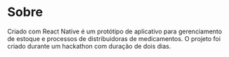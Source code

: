 # Sobre

Criado com React Native é um protótipo de aplicativo para gerenciamento de estoque e processos de distribuidoras de medicamentos. O projeto foi criado durante um hackathon com duração de dois dias.
